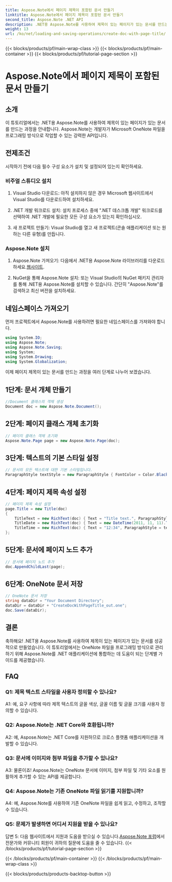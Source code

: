 ```yaml
---
title: Aspose.Note에서 페이지 제목이 포함된 문서 만들기
linktitle: Aspose.Note에서 페이지 제목이 포함된 문서 만들기
second_title: Aspose.Note .NET API
description: .NET용 Aspose.Note를 사용하여 제목이 있는 페이지가 있는 문서를 만드는 방법을 알아보세요. 원활한 통합을 위한 단계별 가이드를 따르세요.
weight: 13
url: /ko/net/loading-and-saving-operations/create-doc-with-page-title/
---
```


{{< blocks/products/pf/main-wrap-class >}}
{{< blocks/products/pf/main-container >}}
{{< blocks/products/pf/tutorial-page-section >}}

# Aspose.Note에서 페이지 제목이 포함된 문서 만들기

## 소개

이 튜토리얼에서는 .NET용 Aspose.Note를 사용하여 제목이 있는 페이지가 있는 문서를 만드는 과정을 안내합니다. Aspose.Note는 개발자가 Microsoft OneNote 파일을 프로그래밍 방식으로 작업할 수 있는 강력한 API입니다.

## 전제조건

시작하기 전에 다음 필수 구성 요소가 설치 및 설정되어 있는지 확인하세요.

### 비주얼 스튜디오 설치

1. Visual Studio 다운로드: 아직 설치하지 않은 경우 Microsoft 웹사이트에서 Visual Studio를 다운로드하여 설치하세요.

2. .NET 개발 워크로드 설치: 설치 프로세스 중에 ".NET 데스크톱 개발" 워크로드를 선택하여 .NET 개발에 필요한 모든 구성 요소가 있는지 확인하십시오.

3. 새 프로젝트 만들기: Visual Studio를 열고 새 프로젝트(콘솔 애플리케이션 또는 원하는 다른 유형)를 만듭니다.

### Aspose.Note 설치

1.  Aspose.Note 가져오기: 다음에서 .NET용 Aspose.Note 라이브러리를 다운로드하세요.[웹사이트](https://releases.aspose.com/note/net/).

2. NuGet을 통해 Aspose.Note 설치: 또는 Visual Studio의 NuGet 패키지 관리자를 통해 .NET용 Aspose.Note를 설치할 수 있습니다. 간단히 "Aspose.Note"를 검색하고 최신 버전을 설치하세요.

## 네임스페이스 가져오기

먼저 프로젝트에서 Aspose.Note를 사용하려면 필요한 네임스페이스를 가져와야 합니다.

```csharp
using System.IO;
using Aspose.Note;
using Aspose.Note.Saving;
using System;
using System.Drawing;
using System.Globalization;
```

이제 페이지 제목이 있는 문서를 만드는 과정을 여러 단계로 나누어 보겠습니다.

## 1단계: 문서 개체 만들기

```csharp
//Document 클래스의 객체 생성
Document doc = new Aspose.Note.Document();
```

## 2단계: 페이지 클래스 개체 초기화

```csharp
// 페이지 클래스 객체 초기화
Aspose.Note.Page page = new Aspose.Note.Page(doc);
```

## 3단계: 텍스트의 기본 스타일 설정

```csharp
// 문서의 모든 텍스트에 대한 기본 스타일입니다.
ParagraphStyle textStyle = new ParagraphStyle { FontColor = Color.Black, FontName = "Arial", FontSize = 10 };
```

## 4단계: 페이지 제목 속성 설정

```csharp
// 페이지 제목 속성 설정
page.Title = new Title(doc)
{
    TitleText = new RichText(doc) { Text = "Title text.", ParagraphStyle = textStyle },
    TitleDate = new RichText(doc) { Text = new DateTime(2011, 11, 11).ToString("D", CultureInfo.InvariantCulture), ParagraphStyle = textStyle },
    TitleTime = new RichText(doc) { Text = "12:34", ParagraphStyle = textStyle }
};
```

## 5단계: 문서에 페이지 노드 추가

```csharp
// 문서에 페이지 노드 추가
doc.AppendChildLast(page);
```

## 6단계: OneNote 문서 저장

```csharp
// OneNote 문서 저장
string dataDir = "Your Document Directory";
dataDir = dataDir + "CreateDocWithPageTitle_out.one";
doc.Save(dataDir);
```

## 결론

축하해요! .NET용 Aspose.Note를 사용하여 제목이 있는 페이지가 있는 문서를 성공적으로 만들었습니다. 이 튜토리얼에서는 OneNote 파일을 프로그래밍 방식으로 관리하기 위해 Aspose.Note를 .NET 애플리케이션에 통합하는 데 도움이 되는 단계별 가이드를 제공했습니다.

## FAQ

### Q1: 제목 텍스트 스타일을 사용자 정의할 수 있나요?

A1: 예, 요구 사항에 따라 제목 텍스트의 글꼴 색상, 글꼴 이름 및 글꼴 크기를 사용자 정의할 수 있습니다.

### Q2: Aspose.Note는 .NET Core와 호환됩니까?

A2: 예, Aspose.Note는 .NET Core를 지원하므로 크로스 플랫폼 애플리케이션을 개발할 수 있습니다.

### Q3: 문서에 이미지와 첨부 파일을 추가할 수 있나요?

A3: 물론이죠! Aspose.Note는 OneNote 문서에 이미지, 첨부 파일 및 기타 요소를 원활하게 추가할 수 있는 API를 제공합니다.

### Q4: Aspose.Note는 기존 OneNote 파일 읽기를 지원합니까?

A4: 예, Aspose.Note를 사용하여 기존 OneNote 파일을 쉽게 읽고, 수정하고, 조작할 수 있습니다.

### Q5: 문제가 발생하면 어디서 지원을 받을 수 있나요?

 답변 5: 다음 웹사이트에서 지원과 도움을 받으실 수 있습니다.[Aspose.Note 포럼](https://forum.aspose.com/c/note/28)에서 전문가와 커뮤니티 회원이 귀하의 질문에 도움을 줄 수 있습니다.
{{< /blocks/products/pf/tutorial-page-section >}}

{{< /blocks/products/pf/main-container >}}
{{< /blocks/products/pf/main-wrap-class >}}

{{< blocks/products/products-backtop-button >}}
